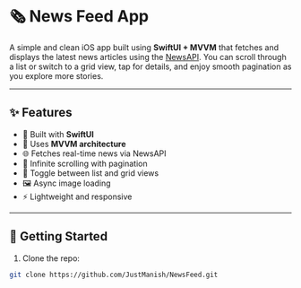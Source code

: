 # 🗞️ News Feed App

A simple and clean iOS app built using **SwiftUI + MVVM** that fetches and displays the latest news articles using the [NewsAPI](https://newsapi.org/). You can scroll through a list or switch to a grid view, tap for details, and enjoy smooth pagination as you explore more stories.

---

## ✨ Features

- 📱 Built with **SwiftUI**
- 🧠 Uses **MVVM architecture**
- 🌐 Fetches real-time news via NewsAPI
- 🔄 Infinite scrolling with pagination
- 🔁 Toggle between list and grid views
- 🖼 Async image loading
- ⚡ Lightweight and responsive

---

## 🚀 Getting Started

1. Clone the repo:

```bash
git clone https://github.com/JustManish/NewsFeed.git
